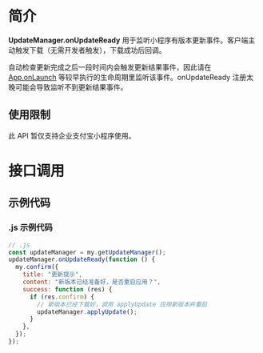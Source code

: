 # 简介

**UpdateManager.onUpdateReady** 用于监听小程序有版本更新事件。客户端主动触发下载（无需开发者触发），下载成功后回调。

自动检查更新完成之后一段时间内会触发更新结果事件，因此请在 [App.onLaunch](https://opendocs.alipay.com/mini/framework/app-detail#onLaunch(object%3A%20Object)%20%E5%8F%8A%20onShow(object%3A%20Object)) 等较早执行的生命周期里监听该事件。onUpdateReady 注册太晚可能会导致监听不到更新结果事件。

## 使用限制

此 API 暂仅支持企业支付宝小程序使用。

# 接口调用

## 示例代码

### .js 示例代码
```javascript
// .js
const updateManager = my.getUpdateManager();
updateManager.onUpdateReady(function () {
  my.confirm({
    title: "更新提示",
    content: "新版本已经准备好，是否重启应用？",
    success: function (res) {
      if (res.confirm) {
        // 新版本已经下载好，调用 applyUpdate 应用新版本并重启
        updateManager.applyUpdate();
      }
    },
  });
});
```
